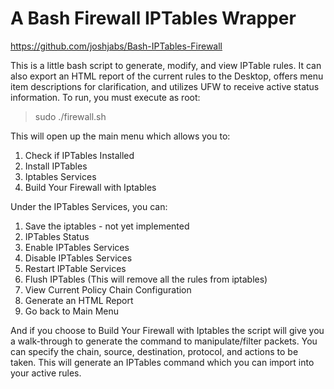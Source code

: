 # A Bash Firewall IPTables Wrapper
https://github.com/joshjabs/Bash-IPTables-Firewall

This is a little bash script to generate, modify, and view IPTable rules. It can also export an HTML report of the current rules to the Desktop, offers menu item descriptions for clarification, and utilizes UFW to receive active status information. To run, you must execute as root:

>sudo ./firewall.sh

This will open up the main menu which allows you to:

1. Check if IPTables Installed
2. Install IPTables
3. Iptables Services
4. Build Your Firewall with Iptables


Under the IPTables Services, you can:
 1. Save the iptables - not yet implemented
 2. IPTables Status
 3. Enable IPTables Services
 4. Disable IPTables Services
 5. Restart IPTable Services
 6. Flush IPTables (This will remove all the rules from iptables)
 7. View Current Policy Chain Configuration
 8. Generate an HTML Report
 9. Go back to Main Menu

And if you choose to Build Your Firewall with Iptables the script will give you a walk-through to generate the command to manipulate/filter packets. You can specify the chain, source, destination, protocol, and actions to be taken. This will generate an IPTables command which you can import into your active rules.
